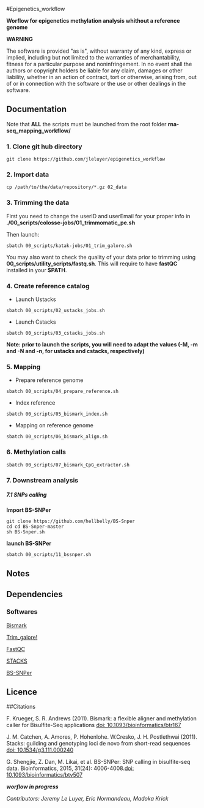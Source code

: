 #Epigenetics_workflow

**Worflow for epigenetics methylation analysis whithout a reference genome**

**WARNING**

The software is provided "as is", without warranty of any kind, express or implied, including but not limited to the warranties of merchantability, fitness for a particular purpose and noninfringement. In no event shall the authors or copyright holders be liable for any claim, damages or other liability, whether in an action of contract, tort or otherwise, arising from, out of or in connection with the software or the use or other dealings in the software.


## Documentation

Note that **ALL** the scripts must be launched from the root folder **rna-seq_mapping_workflow/**
### 1. Clone git hub directory

```
git clone https://github.com/jleluyer/epigenetics_workflow
```

### 2. Import data

```
cp /path/to/the/data/repository/*.gz 02_data
```

### 3. Trimming the data

First you need to change the userID and userEmail for your proper info in **./00_scripts/colosse-jobs/01_trimmomatic_pe.sh**

Then launch:

```
sbatch 00_scripts/katak-jobs/01_trim_galore.sh
```

You may also want to check the quality of your data prior to trimming using **00_scripts/utility_scripts/fastq.sh**. This will require to have **fastQC** installed in your **$PATH**.

### 4. Create reference catalog

* Launch Ustacks

```
sbatch 00_scripts/02_ustacks_jobs.sh
```

* Launch Cstacks

```
sbatch 00_scripts/03_cstacks_jobs.sh
```

**Note: prior to launch the scripts, you will need to adapt the values (-M, -m and -N and -n, for ustacks and cstacks, respectively)**

### 5. Mapping

* Prepare reference genome

```
sbatch 00_scripts/04_prepare_reference.sh
```

* Index reference

```
sbatch 00_scripts/05_bismark_index.sh
```

* Mapping on reference genome

```
sbatch 00_scripts/06_bismark_align.sh
```

### 6. Methylation calls


```
sbatch 00_scripts/07_bismark_CpG_extractor.sh
```

### 7. Downstream analysis

##### 7.1 SNPs calling

**Import BS-SNPer**
```
git clone https://github.com/hellbelly/BS-Snper
cd cd BS-Snper-master
sh BS-Snper.sh
```
**launch BS-SNPer**

```
sbatch 00_scripts/11_bssnper.sh
```

## Notes

## Dependencies

### Softwares

[Bismark](http://www.bioinformatics.babraham.ac.uk/projects/index.html)

[Trim_galore!](http://www.bioinformatics.babraham.ac.uk/projects/index.html)

[FastQC](http://www.bioinformatics.babraham.ac.uk/projects/index.html)

[STACKS](http://catchenlab.life.illinois.edu/stacks/)

[BS-SNPer](https://github.com/hellbelly/BS-Snper)

## Licence


##Citations

F. Krueger, S. R. Andrews (2011). Bismark: a flexible aligner and methylation caller for Bisulfite-Seq applications [doi:  10.1093/bioinformatics/btr167](http://www.ncbi.nlm.nih.gov/pmc/articles/PMC3102221/)

J. M. Catchen, A. Amores, P. Hohenlohe. W.Cresko, J. H. Postlethwai (2011). Stacks: guilding and genotyping loci de novo from short-read sequences
[doi:  10.1534/g3.111.000240](http://www.ncbi.nlm.nih.gov/pmc/articles/PMC3276136/)

G. Shengjie, Z. Dan, M. Likai, et al. BS-SNPer: SNP calling in bisulfite-seq data. Bioinformatics, 2015, 31(24): 4006-4008.[doi:  10.1093/bioinformatics/btv507](https://www.ncbi.nlm.nih.gov/pmc/articles/PMC4673977/)

**_worflow in progress_**

*Contributors: Jeremy Le Luyer, Eric Normandeau, Madoka Krick*
